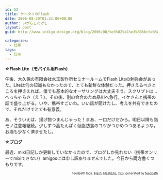```yaml
---
id: 52
title: ケータイのFlash
date: 2006-08-20T01:33:00+00:00
author: いがらしたけし
layout: post
guid: http://www.indigo-design.org/blog/2006/08/%e3%82%b1%e3%83%bc%e3%82%bf%e3%82%a4%e3%81%aeflash/

categories:
  - 仕事
tags:
  - 仕事
---
```

**☆Flash Lite（モバイル用Flash）**
  
午後、大久保の有限会社水玉製作所セミナールームでFlash Liteの勉強会があった。Liteは何の知識もなかったので、とても新鮮な体験だった。押さえるべきところを押さえれば、僕でも基本的なオーサリングは大丈夫そう。スクリプトは…へっちゃらさ（え？）。その後、別の会合のため品川へ急行。イケさんと携帯の話で盛り上がる。いや、携帯すごいわ。いい話が聞けたし、考えを共有できたので、それだけでとても有意義。
  
あ、そういえば、揚げ物つまんじゃった！まあ、一口だけだから。明日以降も脂モノ注意報継続。少しずつ高たんぱく低脂肪食のコツがつかめつつあるような。お酒も少なく済ませたし。

<!--more-->


  
**☆ブログ**
  
最近、mixi日記しか更新していなかったので、ブログしか見れない（携帯オンリーでmixiできない）amigosには申し訳ありませんでした。今日から両方書くつもりです。

<div style="text-align: right;font-size: 10px">
  <span>feedpath tags: <a href="http://feedpath.jp/search/index.csp?search_text=Flash" rel="tag">Flash</a>, <a href="http://feedpath.jp/search/index.csp?search_text=FlashLite" rel="tag">FlashLite</a>, <a href="http://feedpath.jp/search/index.csp?search_text=mixi" rel="tag">mixi</a></span>&nbsp;&nbsp;<span>generated by <a href="http://feedpath.jp">feedpath</a></span>
</div>
